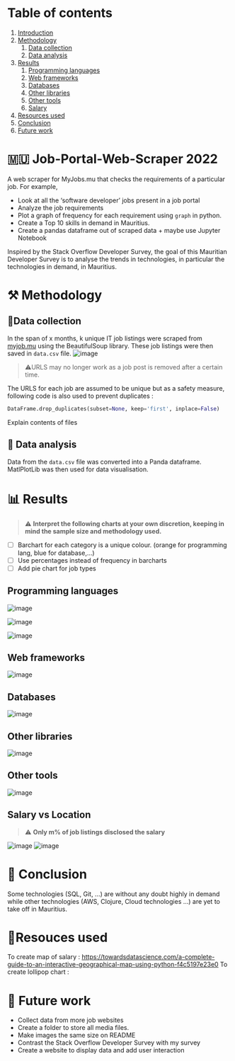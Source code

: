 # Table of contents #
1. [Introduction](#intro)
2. [Methodology](#Methodology)
   1. [Data collection](#collection)
   2. [Data analysis](#analysis)
3. [Results](#results)
   1. [Programming languages](#prog)
   2. [Web frameworks](#web)
   3. [Databases](#databases)
   4. [Other libraries](#libraries)
   5. [Other tools](#tools)
   6. [Salary](#salary)
5. [Resources used](#resources)
6. [Conclusion](#conclusion)
7. [Future work](#future) 

# 🇲🇺 Job-Portal-Web-Scraper 2022  <a name="intro"></a> #
A web scraper for MyJobs.mu that checks the requirements of a particular job. For example, 
  - Look at all the ‘software developer’ jobs present in a job portal
  -  Analyze the job requirements 
  -  Plot a graph of frequency for each requirement using `graph` in python. 
  - Create a Top 10 skills in demand in Mauritius.
  - Create a pandas dataframe out of scraped data + maybe  use Jupyter Notebook

Inspired by the Stack Overflow Developer Survey, the goal of this Mauritian Developer Survey is to analyse the trends in technologies, in particular the technologies  in demand, in Mauritius.

#  ⚒️ Methodology  <a name="Methodology"></a> #

## 📝Data collection  <a name="collection"></a> ##
In the span of x months, k unique IT job listings were scraped from [myjob.mu](https://www.myjob.mu/) using the BeautifulSoup library. These job listings were then saved in `data.csv` file.
![image](https://user-images.githubusercontent.com/65414576/167564657-213f37f0-bf25-4dbc-9ea0-21e39062e2bb.png)
> ⚠️URLS may no longer work as a job post is removed after a certain time. 

The URLS for each job are assumed to be unique but as a safety measure, following code is also used to prevent duplicates :
```python
DataFrame.drop_duplicates(subset=None, keep='first', inplace=False)
```
Explain contents of files
## 🔎 Data analysis <a name="analysis"></a> ##
Data from the `data.csv` file was converted into a Panda dataframe. MatlPlotLib was then used for data visualisation.

# 📊 Results <a name="results"></a> #
> ⚠️ **Interpret the following charts at your own discretion, keeping in mind the sample size and methodology used.**

- [ ] Barchart for each category is a unique colour. (orange for programming lang, blue for database,...)
- [ ] Use percentages instead of frequency in barcharts
- [ ] Add pie chart for job types
## Programming languages <a name="prog"></a> ## 
![image](https://user-images.githubusercontent.com/65414576/167571045-bccf3082-e958-4043-ac14-c3d4c5166c5f.png)

![image](https://user-images.githubusercontent.com/65414576/167336656-88849cb5-5529-494f-b495-a66a19e49bda.png)

![image](https://user-images.githubusercontent.com/65414576/167250513-31366d46-050b-40a8-ad3f-eadee5b45796.png)

## Web frameworks <a name="web"></a> ## 
![image](https://user-images.githubusercontent.com/65414576/167336522-59ef6c94-a46e-4dad-b8d9-e64e27f72d8c.png)

## Databases <a name="databases"></a> ##
![image](https://user-images.githubusercontent.com/65414576/167336593-e78bcf0d-8cb0-4745-8ca9-88069add29ba.png)

## Other libraries <a name="libraries"></a> ##
![image](https://user-images.githubusercontent.com/65414576/167336578-879767b2-c77f-4df4-8589-db4cf9cafb96.png)

## Other tools <a name="tools"></a> ##
![image](https://user-images.githubusercontent.com/65414576/167336555-67b0ccff-e8e6-4e6c-af54-5f43b6916167.png)

## Salary vs Location <a name="salary"></a> ##
> ⚠️ **Only m% of job listings disclosed the salary**

![image](https://user-images.githubusercontent.com/65414576/168006545-46c48e67-9e05-4945-8299-bb6b8e2f1e59.png)
![image](https://user-images.githubusercontent.com/65414576/168006478-99248f68-6692-4533-8991-f8f6730899bc.png)


# 🎊 Conclusion <a name="conclusion"></a> # 
Some technologies (SQL, Git, ...) are without any doubt highly in demand while other technologies (AWS, Clojure, Cloud technologies ...) are yet to take off in Mauritius. 
# 🌠Resouces used  <a name="resources"></a> #
To create map of salary : https://towardsdatascience.com/a-complete-guide-to-an-interactive-geographical-map-using-python-f4c5197e23e0
To create lollipop chart :

# 🔮 Future work <a name="future"></a> # 
- Collect data from more job websites
- Create a folder to store all media files.
- Make images the same size on README
- Contrast the Stack Overflow Developer Survey with my survey
- Create a website to display data and add user interaction 
